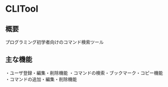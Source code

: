 # CLITool

## 概要
プログラミング初学者向けのコマンド検索ツール

## 主な機能
・ユーザ登録・編集・削除機能
・コマンドの検索・ブックマーク・コピー機能
・コマンドの追加・編集・削除機能
